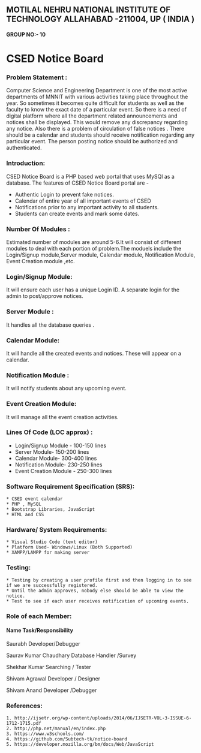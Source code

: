 ## MOTILAL NEHRU NATIONAL INSTITUTE OF TECHNOLOGY  ALLAHABAD -211004, UP ( INDIA )    
#### GROUP NO:- 10
# CSED Notice Board

### Problem Statement :
Computer Science and Engineering Department is one of the most active departments of MNNIT with various activities taking place throughout the year. So sometimes it becomes quite difficult for students as well as the faculty to know the exact date of a particular event. So there is a need of digital platform where all the department related announcements and notices shall be displayed. This would remove any discrepancy regarding any notice. Also there is a problem of circulation of false notices . There should be a calendar and students should receive notification regarding any particular event. The person posting notice should be authorized and authenticated.  

### Introduction:
CSED Notice Board  is a PHP based web portal that uses MySQl as a database. The features of CSED Notice Board portal are -
* Authentic Login to prevent fake notices.
* Calendar of entire year of all important events of CSED
* Notifications prior to any important activity to all students.
* Students can create events and mark some dates.


### Number Of Modules : 
Estimated number of modules are around 5-6.It will consist of different modules to deal with each portion of problem.The moduels include the Login/Signup module,Server module, Calendar module, Notification Module, Event Creation module ,etc.

### Login/Signup Module: 
It will ensure each user has a unique Login ID. A separate login for the admin to post/approve notices.

### Server Module : 
It handles all the database queries .

### Calendar Module:
It will handle all the created events and notices. These will appear on a calendar.

### Notification Module :
It will notify students about any upcoming event.

### Event Creation Module: 
It will manage all the event creation activities. 


### Lines Of Code (LOC approx) :
* Login/Signup Module - 100-150 lines
* Server Module- 150-200 lines
* Calendar Module- 300-400 lines
* Notification Module- 230-250 lines 
* Event Creation Module - 250-300 lines


### Software Requirement Specification (SRS):
    * CSED event calendar
    * PHP , MySQL
    * Bootstrap Libraries, JavaScript
    * HTML and CSS





### Hardware/ System Requirements:

    * Visual Studio Code (text editor) 
    * Platform Used- Windows/Linux (Both Supported)
    * XAMPP/LAMPP for making server




### Testing:

    * Testing by creating a user profile first and then logging in to see if we are successfully registered.
    * Until the admin approves, nobody else should be able to view the notice.
    * Test to see if each user receives notification of upcoming events.

### Role of each Member:

#### Name                      Task/Responsibility
Saurabh                   Developer/Debugger

Saurav Kumar Chaudhary    Database Handler /Survey

Shekhar Kumar             Searching / Tester

Shivam Agrawal            Developer / Designer

Shivam Anand              Developer /Debugger



### References:
    1. http://ijsetr.org/wp-content/uploads/2014/06/IJSETR-VOL-3-ISSUE-6-1712-1715.pdf
    2. http://php.net/manual/en/index.php
    3. https://www.w3schools.com/
    4. https://github.com/Subtech-tk/notice-board
    5. https://developer.mozilla.org/bm/docs/Web/JavaScript

